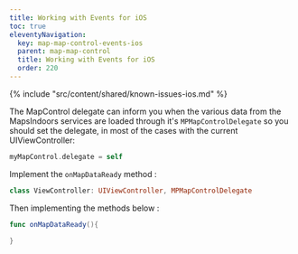 ```yaml
---
title: Working with Events for iOS
toc: true
eleventyNavigation:
  key: map-map-control-events-ios
  parent: map-map-control
  title: Working with Events for iOS
  order: 220
---
```


<!-- Known Issues -->
{% include "src/content/shared/known-issues-ios.md" %}

The MapControl delegate can inform you when the various data from the MapsIndoors services are loaded through it's `MPMapControlDelegate` so you should set the delegate, in most of the cases with the current UIViewController:

```swift
myMapControl.delegate = self
```

Implement the `onMapDataReady` method :

```swift
class ViewController: UIViewController, MPMapControlDelegate
```

Then implementing the methods below :

```swift
func onMapDataReady(){

}
```
